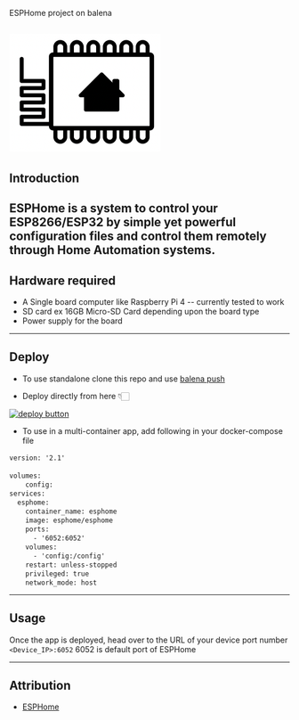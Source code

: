 ESPHome project on balena

![](https://raw.githubusercontent.com/iayanpahwa/esphome-app/master/assets/logo.png)
--------------------

## Introduction

ESPHome is a system to control your ESP8266/ESP32 by simple yet powerful configuration files and control them remotely through Home Automation systems.
--------------------
## Hardware required

- A Single board computer like Raspberry Pi 4 -- currently tested to work
- SD card ex 16GB Micro-SD Card depending upon the board type
- Power supply for the board

--------------------
## Deploy 

- To use standalone clone this repo and use [balena push](https://www.balena.io/docs/learn/deploy/deployment/#balena-push)

- Deploy directly from here 👇🏻

[![deploy button](https://balena.io/deploy.svg)](https://dashboard.balena-cloud.com/deploy?repoUrl=https://github.com/iayanpahwa/esphome-app)


- To use in a multi-container app, add following in your docker-compose file

```
version: '2.1'

volumes:
    config:
services:
  esphome:
    container_name: esphome
    image: esphome/esphome
    ports:
      - '6052:6052'
    volumes:
      - 'config:/config'
    restart: unless-stopped
    privileged: true
    network_mode: host
 ``` 
---------
## Usage 

Once the app is deployed, head over to the URL of your device port number ```<Device_IP>:6052``` 6052 is default port of ESPHome

---------
## Attribution

* [ESPHome](http://esphome.io)